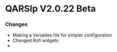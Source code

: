 # QARSlp V2.0.22 Beta

### Changes

- Making a Variables file for simpler configuration
- Changed Rofi widgets
- 